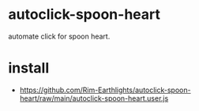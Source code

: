 # autoclick-spoon-heart
automate click for spoon heart.

# install
- https://github.com/Rim-Earthlights/autoclick-spoon-heart/raw/main/autoclick-spoon-heart.user.js
